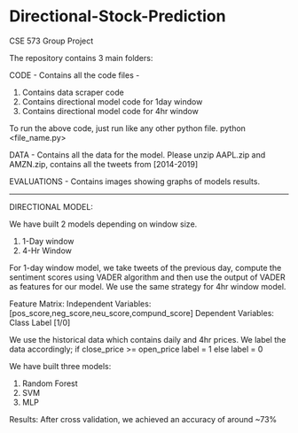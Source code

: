 # Directional-Stock-Prediction
CSE 573 Group Project

The repository contains 3 main folders:

CODE - Contains all the code files -  
  1. Contains data scraper code 
  2. Contains directional model code for 1day window
  3. Contains directional model code for 4hr window

  To run the above code, just run like any other python file. 
    python <file_name.py>

DATA - Contains all the data for the model. Please unzip AAPL.zip and AMZN.zip, contains all the tweets from [2014-2019]

EVALUATIONS - Contains images showing graphs of models results.

------------------------------------------------------------------------------------------------------------------------------
DIRECTIONAL MODEL:

We have built 2 models depending on window size.
1.  1-Day window
2.  4-Hr Window

For 1-day window model, we take tweets of the previous day, compute the sentiment scores using VADER algorithm and then use the output of VADER as features for our model. We use the same strategy for 4hr window model.

Feature Matrix:
Independent Variables: [pos_score,neg_score,neu_score,compund_score]
Dependent Variables: Class Label [1/0]

We use the historical data which contains daily and 4hr prices. We label the data accordingly; 
if close_price >= open_price
  label = 1
else 
  label = 0

We have built three models:
1.  Random Forest
2.  SVM
3.  MLP

Results: 
  After cross validation, we achieved an accuracy of around ~73%

